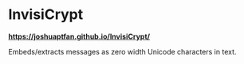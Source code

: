 # InvisiCrypt

__https://joshuaptfan.github.io/InvisiCrypt/__

Embeds/extracts messages as zero width Unicode characters in text.